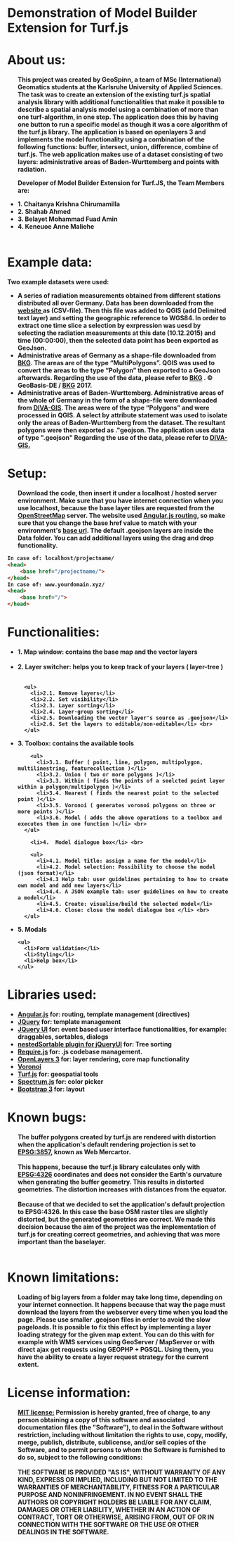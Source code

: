 # Demonstration of Model Builder Extension for Turf.js

<h1>About us:</h1>
<ul>
<b>This project was created by GeoSpinn, a team of MSc (International) Geomatics students 
	at the Karlsruhe University of Applied Sciences. The task was to create an extension 
	of the existing turf.js spatial analysis library with additional functionalities that 
	make it possible to describe a spatial analysis model using a combination of more than 
	one turf-algorithm, in one step. The application does this by having one button to 
	run a specific model as though it was a core algorithm of the turf.js library. 
	The application is based on openlayers 3 and implements the model functionality using 
	a combination of the following functions: buffer, intersect, union, difference, combine 
	of turf.js. The web application makes use of a dataset consisting of two layers: 
	administrative areas of Baden-Wurttemberg and points with radiation.<br></b>
	 
 <b>Developer of Model Builder Extension for Turf.JS, the Team Members are: </i> <br>
        <li>1. Chaitanya Krishna Chirumamilla</li>
        <li>2. Shahab Ahmed</li>
        <li>3. Belayet Mohammad Fuad Amin</li>
        <li>4. Keneuoe Anne Maliehe</li>
         <br>
      
</ul>
<h1>Example data:</h1>
Two example datasets were used: 
<br>
<ul>
<li>A series of radiation measurements obtained from different stations distributed all over Germany. Data has been downloaded from 
		the <a target="_blank" href="https://raw.githubusercontent.com/HsKA-OSGIS/EurOS/master/Radiation.csv"> 
		website </a> as (CSV-file). Then this file was added to QGIS (add Delimited text layer) and setting the 
		geographic reference to WGS84. In order to extract one time slice a selection by exrpression was uesd 
		by selecting the radiation measurements at this date (10.12.2015) and time (00:00:00), then the selected 
		data point has been exported as GeoJson.</li>
<li>Administrative areas of Germany as a shape-file downloaded from 
<a target="_blank" href="http://www.geodatenzentrum.de/geodaten/gdz_rahmen.gdz_div?gdz_spr=eng&gdz_akt_zeile=5&gdz_anz_zeile=1&gdz_unt_zeile=15&gdz_user_id=0">BKG</a>. 
The areas are of the type “MultiPolygons”. QGIS was used to convert the areas to the type “Polygon” then exported to a GeoJson afterwards. Regarding 
the use of the data, please refer to <a target="_blank" href="http://www.geodatenzentrum.de/geodaten/gdz_rahmen.gdz_div?gdz_spr=eng&gdz_akt_zeile=5&gdz_anz_zeile=1&gdz_unt_zeile=15&gdz_user_id=0">BKG</a>
. © GeoBasis-DE / <a target="_blank" href="https://www.bkg.bund.de/DE/Home/home.html">BKG</a> 2017.
<li>Administrative areas of Baden-Wurttemberg. Administrative areas of the whole of Germany in the form of a
		 shape-file were downloaded from 
		<a target="_blank" href="http://www.diva-gis.org/datadown">DIVA-GIS</a>. The areas were of the type “Polygons” 
		and were processed in QGIS. A select by attribute statement was used to isolate only the areas of Baden-Wurttemberg from the dataset. 
		The resultant polygons were then exported as ."geojson. The application uses data of type ".geojson" Regarding the 
		use of the data, please refer to 
		<a target="_blank" href="http://www.diva-gis.org/about">DIVA-GIS.</a>
		
</ul>
<h1>Setup:</h1>
<ul>
Download the code, then insert it under a localhost / hosted server environment. Make sure 
that you have internet connection when you use localhost, because the base layer tiles are 
requested from the <a target="_blank" href="https://www.openstreetmap.org/">OpenStreetMap</a> server. 
The website used <a target="_blank" href="https://docs.angularjs.org/api/ngRoute/provider/$routeProvider">Angular.js routing</a>, 
so make sure that you change the base href value to match with your environment's <a target="_blank" href="http://www.w3schools.com/tags/tag_base.asp">base url</a>. 
The default .geojson layers are inside the Data folder. You can add additional layers using the drag and drop functionality.
</ul>

```html
In case of: localhost/projectname/
<head>
    <base href="/projectname/">
</head>
In case of: www.yourdomain.xyz/
<head>
    <base href="/">
</head>
```

<h1>Functionalities:</h1>
<ul>
  <li>1. Map window: contains the base map and the vector layers</li> <br>
  <li>2. Layer switcher: helps you to keep track of your layers ( layer-tree )</li> <br>
    
      <ul>
        <li>2.1. Remove layers</li>
        <li>2.2. Set visibility</li>
        <li>2.3. Layer sorting</li>
        <li>2.4. Layer-group sorting</li>
        <li>2.5. Downloading the vector layer's source as .geojson</li>
        <li>2.6. Set the layers to editable/non-editable</li> <br>
      </ul>
    
  <li>3. Toolbox: contains the available tools</li>
    
        <ul>
          <li>3.1. Buffer ( point, line, polygon, multipolygon, multilinestring, featurecollection )</li>
          <li>3.2. Union ( two or more polygons )</li>
          <li>3.3. Within ( finds the points of a seelcted point layer within a polygon/multipolygon )</li>
          <li>3.4. Nearest ( finds the nearest point to the selected point )</li>
          <li>3.5. Voronoi ( generates voronoi polygons on three or more points )</li>
          <li>3.6. Model ( adds the above operations to a toolbox and executes them in one function )</li> <br>
      </ul>
      
        <li>4.	Model dialogue box</li> <br>
    
        <ul>
          <li>4.1. Model title: assign a name for the model</li>
          <li>4.2. Model selection: Possibility to choose the model (json format)</li>       
          <li>4.3 Help tab: user guidelines pertaining to how to create own model and add new layers</li>
          <li>4.4. A JSON example tab: user guidelines on how to create a model</li>
          <li>4.5. Create: visualise/build the selected model</li>
          <li>4.6. Close: close the model dialogue box </li> <br>
      </ul>
    
  <li>5. Modals</li>
  
    <ul>
      <li>Form validation</li>
      <li>Styling</li>
      <li>Help box</li>
    </ul>
</ul>
<h1>Libraries used:</h1>
<ul>
  <li><a target="_blank" href="https://angularjs.org/">Angular.js</a> for: routing, template management (directives)</li>
  <li><a target="_blank" href="https://jquery.com/">JQuery</a> for: template management</li>
  <li><a target="_blank" href="http://jqueryui.com/">JQuery UI</a> for: event based user interface functionalities, for example: draggables, sortables, dialogs</li>
  <li><a target="_blank" href="http://mjsarfatti.com/sandbox/nestedSortable/">nestedSortable plugin for jQueryUI</a> for: Tree sorting</li>
  <li><a target="_blank" href="http://requirejs.org/">Require.js</a> for: .js codebase management.</li>
  <li><a target="_blank" href="https://openlayers.org/">OpenLayers 3</a> for: layer rendering, core map functionality</li>
  <li><a target="_blank" href="http://blog.ivank.net/voronoi-diagram-in-javascript.html">Voronoi</a></li>
  <li><a target="_blank" href="http://turfjs.org/">Turf.js</a> for: geospatial tools</li>
  <li><a target="_blank" href="https://bgrins.github.io/spectrum/">Spectrum.js</a> for: color picker</li>
  <li><a target="_blank" href="http://getbootstrap.com/">Bootstrap 3</a> for: layout</li>
</ul>
<h1>Known bugs:</h1>
<ul>
The buffer polygons created by turf.js are rendered with distortion when the application's 
default rendering projection is set to 
<a target="_blank" href="http://spatialreference.org/ref/sr-org/7483/">EPSG:3857</a>, 
known as Web Mercartor. 
<br><br>
This happens, because the turf.js library calculates only with 
<a target="_blank" href="http://spatialreference.org/ref/epsg/wgs-84/">EPSG:4326</a> 
coordinates and does not consider the Earth's curvature when generating the buffer geometry. 
This results in distorted geometries. The distortion increases with distances from the equator.
<br><br>
Because of that we decided to set the application's default projection to EPSG:4326. In 
this case the base OSM raster tiles are slightly distorted, but the generated geometries 
are correct. We made this decision because the aim of the project was the implementation 
of turf.js for creating correct geometries, and achieving that was more important than the baselayer. 
<br><br>

</ul>

<h1>Known limitations:</h1>
<ul>
Loading of big layers from a folder may take long time, depending on your internet connection.
 It happens because that way the page must download the layers from the webserver every time 
 when you load the page. Please use smaller .geojson files in order to avoid the slow pageloads. 
 It is possible to fix this effect by implementing a layer loading strategy for the given 
 map extent. You can do this with for example with WMS services using GeoServer / MapServer 
 or with direct ajax get requests using GEOPHP + PGSQL. Using them, you have the ability to 
 create a layer request strategy for the current extent.
</ul>

<h1>License information:</h1>
<ul>
<b><a href="https://opensource.org/licenses/MIT">MIT license:</a> </b>Permission is 
hereby granted, free of charge, to any person obtaining a copy of this software and 
associated documentation files (the "Software"), to deal in the Software without restriction, 
including without limitation the rights to use, copy, modify, merge, publish, distribute, sublicense, 
and/or sell copies of the Software, and to permit persons to whom the Software is furnished to do so, 
subject to the following conditions:
<br>
<br>
THE SOFTWARE IS PROVIDED "AS IS", WITHOUT WARRANTY OF ANY KIND, EXPRESS OR IMPLIED, 
INCLUDING BUT NOT LIMITED TO THE WARRANTIES OF MERCHANTABILITY, FITNESS FOR A PARTICULAR 
PURPOSE AND NONINFRINGEMENT. IN NO EVENT SHALL THE AUTHORS OR COPYRIGHT HOLDERS BE LIABLE 
FOR ANY CLAIM, DAMAGES OR OTHER LIABILITY, WHETHER IN AN ACTION OF CONTRACT, TORT OR OTHERWISE, 
ARISING FROM, OUT OF OR IN CONNECTION WITH THE SOFTWARE OR THE USE OR OTHER DEALINGS IN THE SOFTWARE.
</ul>
